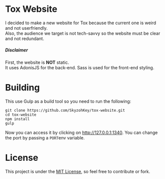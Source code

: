 # Tox Website

I decided to make a new website for Tox because the current one is weird and not userfriendly.  
Also, the audience we target is not tech-savvy so the website must be clear and not redundant.

##### Disclaimer
First, the website is **NOT** static.  
It uses AdonisJS for the back-end. Sass is used for the front-end styling.

# Building
This use Gulp as a build tool so you need to run the following:

```
git clone https://github.com/SkyzohKey/tox-website.git
cd tox-website
npm install
gulp
```

Now you can access it by clicking on http://127.0.0.1:1340. You can change the port by passing a `PORT`env variable.

# License
This project is under the [MIT License], so feel free to contribute or fork.

[MIT License]: License